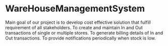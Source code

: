 # WareHouseManagementSystem

Main goal of our project is to develop cost effective solution that fulfill requirement of all stakeholders.
To create and maintain In and Out transactions of single or multiple stores.
To generate billing details of In and Out transactions.
To provide notifications periodically when stock is low.
